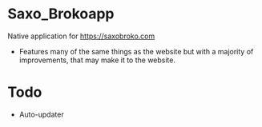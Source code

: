 # Saxo_Brokoapp
Native application for https://saxobroko.com

- Features many of the same things as the website but with a majority of improvements, that may make it to the website.

# Todo
- Auto-updater

